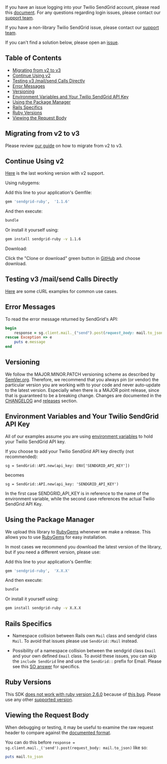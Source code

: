 If you have an issue logging into your Twilio SendGrid account, please read this [document](https://sendgrid.com/docs/ui/account-and-settings/troubleshooting-login/). For any questions regarding login issues, please contact our [support team](https://support.sendgrid.com).

If you have a non-library Twilio SendGrid issue, please contact our [support team](https://support.sendgrid.com).

If you can't find a solution below, please open an [issue](https://github.com/sendgrid/sendgrid-ruby/issues).


## Table of Contents

* [Migrating from v2 to v3](#migrating-from-v2-to-v3)
* [Continue Using v2](#continue-using-v2)
* [Testing v3 /mail/send Calls Directly](#testing-v3-mailsend-calls-directly)
* [Error Messages](#error-messages)
* [Versioning](#versioning)
* [Environment Variables and Your Twilio SendGrid API Key](#environment-variables-and-your-twilio-sendgrid-api-key)
* [Using the Package Manager](#using-the-package-manager)
* [Rails Specifics](#rails-specifics)
* [Ruby Versions](#ruby-versions)
* [Viewing the Request Body](#viewing-the-request-body)

<a name="migrating"></a>
## Migrating from v2 to v3

Please review [our guide](https://sendgrid.com/docs/Classroom/Send/v3_Mail_Send/how_to_migrate_from_v2_to_v3_mail_send.html) on how to migrate from v2 to v3.

<a name="v2"></a>
## Continue Using v2

[Here](https://github.com/sendgrid/sendgrid-ruby/tree/0fbf579c0f7ed1dff87adc4957c4dc5a6b257068) is the last working version with v2 support.

Using rubygems:

Add this line to your application's Gemfile:

```bash
gem 'sendgrid-ruby',  '1.1.6'
```

And then execute:

```bash
bundle
```

Or install it yourself using:

```bash
gem install sendgrid-ruby -v 1.1.6
```

Download:

Click the "Clone or download" green button in [GitHub](https://github.com/sendgrid/sendgrid-ruby/tree/0fbf579c0f7ed1dff87adc4957c4dc5a6b257068) and choose download.

<a name="testing"></a>
## Testing v3 /mail/send Calls Directly

[Here](https://sendgrid.com/docs/for-developers/sending-email/curl-examples/) are some cURL examples for common use cases.

<a name="error"></a>
## Error Messages

To read the error message returned by SendGrid's API:

```ruby
begin
    response = sg.client.mail._("send").post(request_body: mail.to_json)
rescue Exception => e
    puts e.message
end
```

<a name="versioning"></a>
## Versioning

We follow the MAJOR.MINOR.PATCH versioning scheme as described by [SemVer.org](http://semver.org). Therefore, we recommend that you always pin (or vendor) the particular version you are working with to your code and never auto-update to the latest version. Especially when there is a MAJOR point release, since that is guaranteed to be a breaking change. Changes are documented in the [CHANGELOG](https://github.com/sendgrid/sendgrid-ruby/blob/HEAD/CHANGELOG.md) and [releases](https://github.com/sendgrid/sendgrid-ruby/releases) section.

<a name="environment"></a>
## Environment Variables and Your Twilio SendGrid API Key

All of our examples assume you are using [environment variables](https://github.com/sendgrid/sendgrid-ruby#setup-environment-variables) to hold your Twilio SendGrid API key.

If you choose to add your Twilio SendGrid API key directly (not recommended):

`sg = SendGrid::API.new(api_key: ENV['SENDGRID_API_KEY'])`

becomes

`sg = SendGrid::API.new(api_key: 'SENDGRID_API_KEY')`

In the first case SENDGRID_API_KEY is in reference to the name of the environment variable, while the second case references the actual Twilio SendGrid API Key.

<a name="package-manager"></a>
## Using the Package Manager

We upload this library to [RubyGems](https://rubygems.org/gems/sendgrid-ruby) whenever we make a release. This allows you to use [RubyGems](https://rubygems.org) for easy installation.

In most cases we recommend you download the latest version of the library, but if you need a different version, please use:

Add this line to your application's Gemfile:

```bash
gem 'sendgrid-ruby',  'X.X.X'
```

And then execute:

```bash
bundle
```

Or install it yourself using:

```bash
gem install sendgrid-ruby -v X.X.X
```

<a name="rails-specifics"></a>
## Rails Specifics

- Namespace collision between Rails own `Mail` class and sendgrid class `Mail`. To avoid that issues please use `SendGrid::Mail` instead.

- Possibility of a namespace collision between the sendgrid class `Email` and your own defined `Email` class. To avoid these issues, you can skip the `include SendGrid` line and use the `SendGrid::` prefix for Email. Please see this [SO answer](https://stackoverflow.com/questions/41508464/rails-model-name-conflict-with-included-gem?noredirect=1#comment70223099_41508464) for specifics.

<a name="ruby-versions"></a>
## Ruby Versions

This SDK [does not work with ruby version 2.6.0](https://github.com/sendgrid/sendgrid-ruby/issues/378) because of [this bug](https://bugs.ruby-lang.org/issues/15468). Please use any other [supported version](https://github.com/sendgrid/sendgrid-ruby#prerequisites).

<a name="request-body"></a>
## Viewing the Request Body

When debugging or testing, it may be useful to examine the raw request header to compare against the [documented format](https://sendgrid.com/docs/API_Reference/api_v3.html).

You can do this before `response = sg.client.mail._('send').post(request_body: mail.to_json)` like so:

```ruby
puts mail.to_json
```
